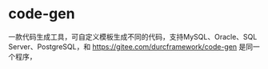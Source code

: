 # code-gen
一款代码生成工具，可自定义模板生成不同的代码，支持MySQL、Oracle、SQL Server、PostgreSQL，和 https://gitee.com/durcframework/code-gen 是同一个程序，
